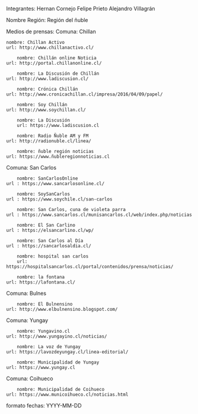 ﻿Integrantes: Hernan Cornejo
             Felipe Prieto
             Alejandro Villagrán
             
Nombre Región: Región del ñuble


Medios de prensas:
Comuna: Chillan

	nombre: Chillan Activo  
   	url: http://www.chillanactivo.cl/

        nombre: Chillán online Noticia  
  	url: http://portal.chillanonline.cl/
 
        nombre: La Discusión de Chillán  
	url: http://www.ladiscusion.cl/
 
        nombre: Crónica Chillán  
  	url: http://www.cronicachillan.cl/impresa/2016/04/09/papel/ 

        nombre: Soy Chillán 
   	url: http://www.soychillan.cl/ 

        nombre: La Discusión
        url: https://www.ladiscusion.cl 

        nombre: Radio Ñuble AM y FM 
   	url: http://radionuble.cl/linea/ 

        nombre: ñuble región noticias 
  	url: https://www.ñubleregionnoticias.cl
        
Comuna: San Carlos

        nombre: SanCarlosOnline
  	url : https://www.sancarlosonline.cl/

        nombre: SoySanCarlos 
  	url : https://www.soychile.cl/san-carlos

        nombre: San Carlos, cuna de violeta parra 
  	url : https://www.sancarlos.cl/munisancarlos.cl/web/index.php/noticias

        nombre: El San Carlino
  	url : https://elsancarlino.cl/wp/

        nombre: San Carlos al Día 
  	url : https://sancarlosaldia.cl/

        nombre: hospital san carlos
        url: https://hospitalsancarlos.cl/portal/contenidos/prensa/noticias/

        nombre: la fontana 
  	url: https://lafontana.cl/
        
Comuna: Bulnes

        nombre: El Bulnensino 
	url: http://www.elbulnensino.blogspot.com/

Comuna: Yungay

        nombre: Yungavino.cl  
   	url: http://www.yungayino.cl/noticias/

        nombre: La voz de Yungay  
   	url: https://lavozdeyungay.cl/linea-editorial/

        nombre: Municipalidad de Yungay  
  	url: https://www.yungay.cl 
        


Comuna: Coihueco

        nombre: Municipalidad de Coihueco 
  	url: https://www.municoihueco.cl/noticias.html 






formato fechas: YYYY-MM-DD